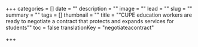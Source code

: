 +++
categories = []
date = ""
description = ""
image = ""
lead = ""
slug = ""
summary = ""
tags = []
thumbnail = ""
title = "“CUPE education workers are ready to negotiate a contract that protects and expands services for students”"
toc = false
translationKey = "negotiateacontract"

+++
